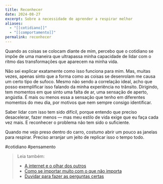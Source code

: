 ```yaml
---
title: Reconhecer
date: 2024-08-27
excerpt: Sobre a necessidade de aprender a respirar melhor
aliases:
  - "[[cotidiano]]"
  - "[[comportamento]]"
permalink: reconhecer
---
```

Quando as coisas se colocam diante de mim, percebo que o cotidiano se impõe de uma maneira que ultrapassa minha capacidade de lidar com o ritmo das transformações que aparecem na minha vida.

Não sei explicar exatamente como isso funciona para mim. Mas, muitas vezes, apenas sinto que a forma como as coisas se desenrolam me causa um certo tipo de sufoco. Mesmo não sendo a correlação ideal, acho que posso exemplificar isso falando da minha experiência no trânsito. Dirigindo, tem momentos em que sinto uma falta de ar, uma sensação de aperto, angústia. É mais ou menos essa a sensação que tenho em diferentes momentos do meu dia, por motivos que nem sempre consigo identificar.

Saber lidar com isso tem sido difícil, porque entendo que preciso desacelerar, fazer menos — mas meu estilo de vida exige que eu faça cada vez mais. E reconhecer o problema não tem sido o suficiente. 

Quando me vejo preso dentro do carro, costumo abrir um pouco as janelas para respirar. Preciso arranjar um jeito de replicar isso o tempo todo.

#cotidiano #pensamento 

> Leia também:
> - <a href="/a-internet-e-o-olhar-dos-outros">A internet e o olhar dos outros</a>
> - <a href="/como-se-importar-muito-com-o-que-nao-importa">Como se importar muito com o que não importa</a>
> - <a href="/duvidar-para-fazer-as-perguntas-certas">Duvidar para fazer as perguntas certas</a>
